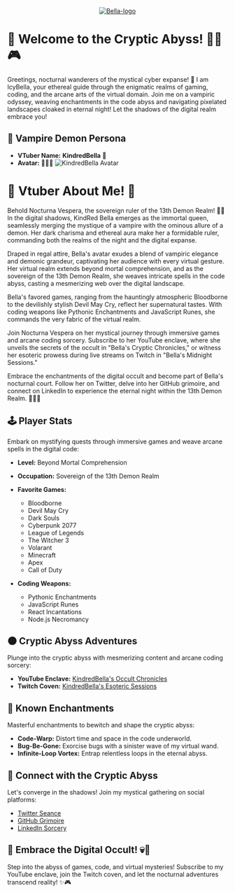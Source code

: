 <div align="center">
    <a href="https://ibb.co/yBXJKpf">
        <img src="https://i.ibb.co/mFG7d0D/Bella-logo.png" alt="Bella-logo" border="0" style="max-width: 100%;">
    </a>
</div>

# 🦇 Welcome to the Cryptic Abyss! 👨‍💻🎮

Greetings, nocturnal wanderers of the mystical cyber expanse! 🌌 I am IcyBella, your ethereal guide through the enigmatic realms of gaming, coding, and the arcane arts of the virtual domain. Join me on a vampiric odyssey, weaving enchantments in the code abyss and navigating pixelated landscapes cloaked in eternal night! Let the shadows of the digital realm embrace you!

## 👹 Vampire Demon Persona

- **VTuber Name:** **KindredBella** 🦇
- **Avatar:** 🧛‍♂️✨ ![KindredBella Avatar](https://booth.pximg.net/72455a58-f6b2-4267-b194-96cedd142f8e/i/5241526/f7525222-a3d4-4522-bbc9-abb5591f4edd_base_resized.jpg)

# 🦇 Vtuber About Me! 🦇

Behold Nocturna Vespera, the sovereign ruler of the 13th Demon Realm! 🦇👑 In the digital shadows, KindRed Bella emerges as the immortal queen, seamlessly merging the mystique of a vampire with the ominous allure of a demon. Her dark charisma and ethereal aura make her a formidable ruler, commanding both the realms of the night and the digital expanse.

Draped in regal attire, Bella's avatar exudes a blend of vampiric elegance and demonic grandeur, captivating her audience with every virtual gesture. Her virtual realm extends beyond mortal comprehension, and as the sovereign of the 13th Demon Realm, she weaves intricate spells in the code abyss, casting a mesmerizing web over the digital landscape.

Bella's favored games, ranging from the hauntingly atmospheric Bloodborne to the devilishly stylish Devil May Cry, reflect her supernatural tastes. With coding weapons like Pythonic Enchantments and JavaScript Runes, she commands the very fabric of the virtual realm.

Join Nocturna Vespera on her mystical journey through immersive games and arcane coding sorcery. Subscribe to her YouTube enclave, where she unveils the secrets of the occult in "Bella's Cryptic Chronicles," or witness her esoteric prowess during live streams on Twitch in "Bella's Midnight Sessions."

Embrace the enchantments of the digital occult and become part of Bella's nocturnal court. Follow her on Twitter, delve into her GitHub grimoire, and connect on LinkedIn to experience the eternal night within the 13th Demon Realm. 🌌💀🚀

## 🕹️ Player Stats

Embark on mystifying quests through immersive games and weave arcane spells in the digital code:

- **Level:** Beyond Mortal Comprehension
- **Occupation:** Sovereign of the 13th Demon Realm
- **Favorite Games:**
  - Bloodborne
  - Devil May Cry
  - Dark Souls
  - Cyberpunk 2077
  - League of Legends
  - The Witcher 3
  - Volarant
  - Minecraft
  - Apex
  - Call of Duty

- **Coding Weapons:**
  - Pythonic Enchantments
  - JavaScript Runes
  - React Incantations
  - Node.js Necromancy

## 🌑 Cryptic Abyss Adventures

Plunge into the cryptic abyss with mesmerizing content and arcane coding sorcery:

- **YouTube Enclave:** [KindredBella's Occult Chronicles](https://www.youtube.com/channel/UCJBWWZR0bQJx5NkC5d7HrYw)
- **Twitch Coven:** [KindredBella's Esoteric Sessions](https://www.twitch.tv/fortune_anxiety)

## 🧛 Known Enchantments

Masterful enchantments to bewitch and shape the cryptic abyss:

- **Code-Warp:** Distort time and space in the code underworld.
- **Bug-Be-Gone:** Exorcise bugs with a sinister wave of my virtual wand.
- **Infinite-Loop Vortex:** Entrap relentless loops in the eternal abyss.

## 🔗 Connect with the Cryptic Abyss

Let's converge in the shadows! Join my mystical gathering on social platforms:

- [Twitter Seance](https://twitter.com/IcyBellaMoon)
- [GitHub Grimoire](https://github.com/IcyBellaMoon)
- [LinkedIn Sorcery](https://linkedin.com/in/IcybellaMoon)

## 🌌 Embrace the Digital Occult! 💀🚀

Step into the abyss of games, code, and virtual mysteries! Subscribe to my YouTube enclave, join the Twitch coven, and let the nocturnal adventures transcend reality! ✨🎮





